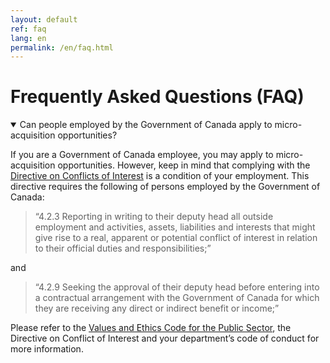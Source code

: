 ```yaml
---
layout: default
ref: faq
lang: en
permalink: /en/faq.html
---
```


# Frequently Asked Questions (FAQ)

<details open id="faq-001">
<summary>Can people employed by the Government of Canada apply to micro-acquisition opportunities?</summary>

<p>If you are a Government of Canada employee, you may apply to micro-acquisition opportunities. However, keep in mind that complying with the <a href="https://www.tbs-sct.gc.ca/pol/doc-eng.aspx?id=32627">Directive on Conflicts of Interest</a> is a condition of your employment. This directive requires the following of persons employed by the Government of Canada:</p>

<blockquote>“4.2.3 Reporting in writing to their deputy head all outside employment and activities, assets, liabilities and interests that might give rise to a real, apparent or potential conflict of interest in relation to their official duties and responsibilities;”</blockquote>

<p>and</p>

<blockquote>“4.2.9 Seeking the approval of their deputy head before entering into a contractual arrangement with the Government of Canada for which they are receiving any direct or indirect benefit or income;”</blockquote>

<p>Please refer to the <a href="https://www.tbs-sct.gc.ca/pol/doc-eng.aspx?id=25049">Values and Ethics Code for the Public Sector</a>, the Directive on Conflict of Interest and your department’s code of conduct for more information.</p>
</details>
